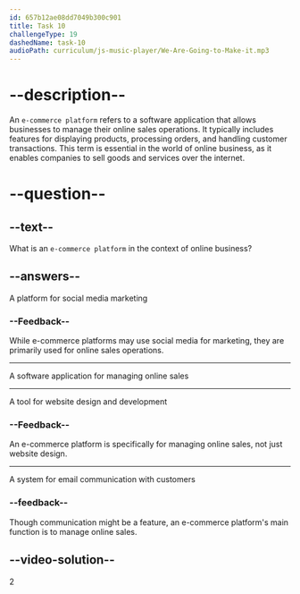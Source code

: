```yaml
---
id: 657b12ae08dd7049b300c901
title: Task 10
challengeType: 19
dashedName: task-10
audioPath: curriculum/js-music-player/We-Are-Going-to-Make-it.mp3
---
```


# --description--

An `e-commerce platform` refers to a software application that allows businesses to manage their online sales operations. It typically includes features for displaying products, processing orders, and handling customer transactions. This term is essential in the world of online business, as it enables companies to sell goods and services over the internet.

# --question--

## --text--

What is an `e-commerce platform` in the context of online business?

## --answers--

A platform for social media marketing

### --Feedback--

While e-commerce platforms may use social media for marketing, they are primarily used for online sales operations.

---

A software application for managing online sales

---

A tool for website design and development

### --Feedback--

An e-commerce platform is specifically for managing online sales, not just website design.

---

A system for email communication with customers

### --feedback--

Though communication might be a feature, an e-commerce platform's main function is to manage online sales.

## --video-solution--

2
